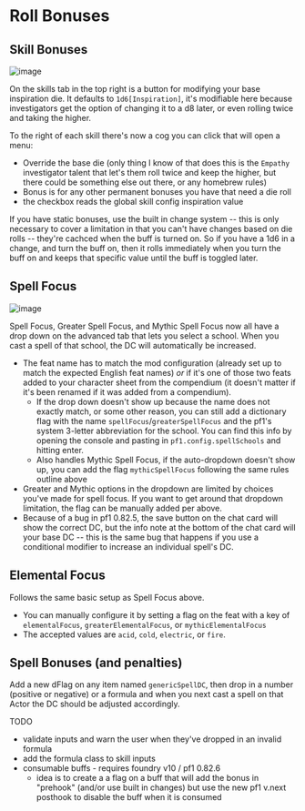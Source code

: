 # Roll Bonuses

## Skill Bonuses
![image](https://user-images.githubusercontent.com/3664822/183241183-9f899996-6f2a-455a-a711-054039365d31.png)

On the skills tab in the top right is a button for modifying your base inspiration die. It defaults to `1d6[Inspiration]`, it's modifiable here because investigators get the option of changing it to a d8 later, or even rolling twice and taking the higher.

To the right of each skill there's now a cog you can click that will open a menu:

- Override the base die (only thing I know of that does this is the `Empathy` investigator talent that let's them roll twice and keep the higher, but there could be something else out there, or any homebrew rules)
- Bonus is for any other permanent bonuses you have that need a die roll
- the checkbox reads the global skill config inspiration value

If you have static bonuses, use the built in change system -- this is only necessary to cover a limitation in that you can't have changes based on die rolls -- they're cachced when the buff is turned on. So if you have a 1d6 in a change, and turn the buff on, then it rolls immediately when you turn the buff on and keeps that specific value until the buff is toggled later.

## Spell Focus
![image](https://user-images.githubusercontent.com/3664822/216522228-0968c234-3b89-47c0-b0e9-addf9accad34.png)

Spell Focus, Greater Spell Focus, and Mythic Spell Focus now all have a drop down on the advanced tab that lets you select a school. When you cast a spell of that school, the DC will automatically be increased.
- The feat name has to match the mod configuration (already set up to match the expected English feat names) _*or*_ if it's one of those two feats added to your character sheet from the compendium (it doesn't matter if it's been renamed if it was added from a compendium).
  - If the drop down doesn't show up because the name does not exactly match, or some other reason, you can still add a dictionary flag with the name `spellFocus`/`greaterSpellFocus` and the pf1's system 3-letter abbreviation for the school. You can find this info by opening the console and pasting in `pf1.config.spellSchools` and hitting enter.
  - Also handles Mythic Spell Focus, if the auto-dropdown doesn't show up, you can add the flag `mythicSpellFocus` following the same rules outline above
- Greater and Mythic options in the dropdown are limited by choices you've made for spell focus. If you want to get around that dropdown limitation, the flag can be manually added per above.
- Because of a bug in pf1 0.82.5, the save button on the chat card will show the correct DC, but the info note at the bottom of the chat card will your base DC -- this is the same bug that happens if you use a conditional modifier to increase an individual spell's DC.

## Elemental Focus
Follows the same basic setup as Spell Focus above.
- You can manually configure it by setting a flag on the feat with a key of `elementalFocus`, `greaterElementalFocus`, or `mythicElementalFocus`
- The accepted values are `acid`, `cold`, `electric`, or `fire`.

## Spell Bonuses (and penalties)
Add a new dFlag on any item named `genericSpellDC`, then drop in a number (positive or negative) or a formula and when you next cast a spell on that Actor the DC should be adjusted accordingly.

TODO
- validate inputs and warn the user when they've dropped in an invalid formula
- add the formula class to skill inputs
- consumable buffs - requires foundry v10 / pf1 0.82.6
    - idea is to create a a flag on a buff that will add the bonus in "prehook" (and/or use built in changes) but use the new pf1 v.next posthook to disable the buff when it is consumed

